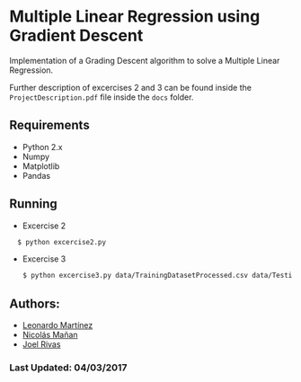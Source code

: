 # Multiple Linear Regression using Gradient Descent

Implementation of a Grading Descent algorithm to solve a Multiple Linear Regression.

Further description of excercises 2 and 3 can be found inside the `ProjectDescription.pdf` file inside the `docs` folder.

## Requirements
  - Python 2.x
  - Numpy
  - Matplotlib
  - Pandas

## Running

  - Excercise 2
  ```bash
    $ python excercise2.py
  ```

  - Excercise 3
    ```bash
    $ python excercise3.py data/TrainingDatasetProcessed.csv data/TestingDatasetProcessed.csv
    ```

## Authors:
- [Leonardo Martínez](https://github.com/leotms)
- [Nicolás Mañan](https://github.com/nmanan)
- [Joel Rivas](https://github.com/JoelRg)

### Last Updated: 04/03/2017
